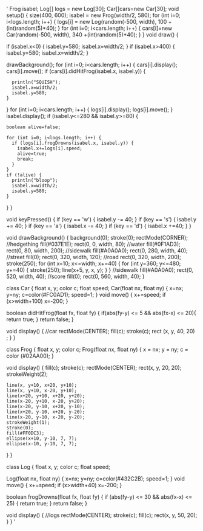 '
Frog isabel;
Log[] logs = new Log[30];
Car[]cars=new Car[30];
void setup() {
  size(400, 600);
  isabel = new Frog(width/2, 580);
  for (int i=0; i<logs.length; i++) {
    logs[i] = new Log(random(-500, width), 100  + (int)random(5)*40);
  }
  for (int i=0; i<cars.length; i++) {
    cars[i]=new Car(random(-500, width), 340 +(int)random(5)*40);
  }
}
void draw() {
 
  if (isabel.x<0) {
    isabel.y=580;
    isabel.x=width/2;
  }
  if (isabel.x>400) {
    isabel.y=580;
    isabel.x=width/2;
  }
 
  drawBackground();
  for (int i=0; i<cars.length; i++) {
    cars[i].display();
    cars[i].move();
    if (cars[i].didHitFrog(isabel.x, isabel.y)) {
 
      println("SQUISH");
      isabel.x=width/2;
      isabel.y=580;
    }
  }
  for (int i=0; i<cars.length; i++) {
    logs[i].display();
    logs[i].move();
  }
  isabel.display();
  if (isabel.y<=280 && isabel.y>=80) {
 
    boolean alive=false;
 
    for (int i=0; i<logs.length; i++) {
      if (logs[i].frogDrowns(isabel.x, isabel.y)) {
        isabel.x+=logs[i].speed;
        alive=true;
        break;
      }
    }
    if (!alive) {
      println("bloop");
      isabel.x=width/2;
      isabel.y=580;
    }
  }
}
 
void keyPressed() {
  if (key == 'w') {
    isabel.y -= 40;
  }
  if (key == 's') {
    isabel.y += 40;
  }
  if (key == 'a') {
    isabel.x -= 40;
  }
  if (key == 'd') {
    isabel.x +=40;
  }
}
 
 
void drawBackground() {
  background(0);
  stroke(0);
  rectMode(CORNER);
  //hedgething
  fill(#037E1E);
  rect(0, 0, width, 80);
  //water
  fill(#0F1AD3);
  rect(0, 80, width, 200);
  //sidewalk
  fill(#A0A0A0);
  rect(0, 280, width, 40);
  //street
  fill(0);
  rect(0, 320, width, 120);
  //road
  rect(0, 320, width, 200);
  stroke(250);
  for (int x=10; x<=width; x+=40) {
    for (int y=360; y<=480; y+=40) {
      stroke(250);
      line(x+5, y, x, y);
    }
  }
  //sidewalk
  fill(#A0A0A0);
  rect(0, 520, width, 40);
  //score
  fill(0);
  rect(0, 560, width, 40);
}
 
class Car {
  float x, y;
  color c;
  float speed;
  Car(float nx, float ny) {
    x=nx;
    y=ny;
    c=color(#FC0AD1);
    speed=1;
  }
  void move() {
    x+=speed;
    if (x>width+100) x=-200;
  }
 
  boolean didHitFrog(float fx, float fy) {
    if(abs(fy-y) <= 5 && abs(fx-x) <= 20){
      return true;
    }
    return false;
  }
 
  void display() {
    //car
    rectMode(CENTER);
    fill(c);
    stroke(c);
    rect (x, y, 40, 20) ;
  }
}
 
class Frog {
  float x, y;
  color c;
  Frog(float nx, float ny) {
    x = nx;
    y = ny;
    c = color (#02AA00);
  }
 
  void display() {
    fill(c);
    stroke(c);
    rectMode(CENTER);
    rect(x, y, 20, 20);
    strokeWeight(2);
 
    line(x, y+10, x+20, y+10);
    line(x, y+10, x-20, y+10);
    line(x+20, y+10, x+20, y+20);
    line(x-20, y+10, x-20, y+20);
    line(x-20, y-10, x+20, y-10);
    line(x+20, y-10, x+20, y-20);
    line(x-20, y-10, x-20, y-20);
    strokeWeight(1);
    stroke(0);
    fill(#FF0DC3);
    ellipse(x+10, y-10, 7, 7);
    ellipse(x-10, y-10, 7, 7);
  }
}
 
class Log {
  float x, y;
  color c;
  float speed;
 
  Log(float nx, float ny) {
    x=nx;
    y=ny;
    c=color(#432C2B);
    speed=1;
  }
  void move() {
    x+=speed;
    if (x>width+40) x=-200;
  }
 
  boolean frogDrowns(float fx, float fy) {
    if (abs(fy-y) <= 30 && abs(fx-x) <= 25) {
      return true;
    }
    return false;
  }
   
  void display() {
    //logs
    rectMode(CENTER);
    stroke(c);
    fill(c);
    rect(x, y, 50, 20);
  }
}
'
